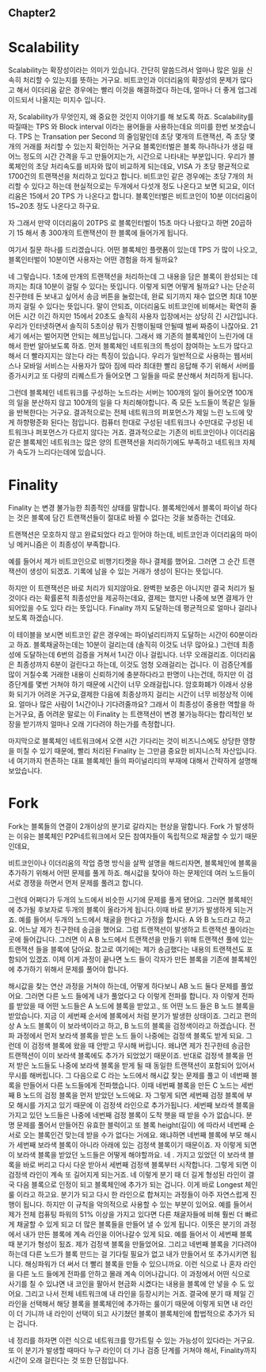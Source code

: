  ## Chapter2

# Scalability 

Scalability는 확장성이라는 의미가 있습니다.
간단히 말씀드려서 얼마나 많은 일을 신속히 처리할 수 있는지를 뜻하는 거구요.
비트코인과 이더리움의 확장성의 문제가 많다고 해서 이더리움 같은 경우에는 빨리 이것을 해결하겠다 하는데, 얼마나 더 좋게 업그레이드되서 나올지는 미지수 입니다.

자, Scalability가 무엇인지, 왜 중요한 것인지 이야기를 해 보도록 하죠.
Scalability를 따질때는 TPS 와 Block interval 이라는 용어들을 사용하는데요 의미를 한번 보겟습니다.
TPS 는 Transation per Second 의 줄임말인데 초당 몇개의 트랜잭션, 즉 초당 몇개의 거래를 처리할 수 있는지 확인하는 거구요 블록인터벌은 블록 하나하나가 생길 때 어느 정도의 시간 간격을 두고 만들어지는가, 시간으로 나타내는 부분입니다.
우리가 블록체인의 초당 처리속도를 비자와 많이 비교하게 되는데요, VISA 가 초당 평균적으로 1700건의 트랜잭션을 처리하고 있다고 합니다. 비트코인 같은 경우에는 초당 7개의 처리할 수 있다고 하는데 현실적으로는 두개에서 다섯개 정도 나온다고 보면 되고요,
이더리움은 15에서 20 TPS 가 나온다고 합니다.
블록인터벌은 비트코인이 10분 이더리움이 15~20초 정도 나온다고 하구요.

자 그래서 만약 이더리움이 20TPS 로 블록인터벌이 15초 마다 나왔다고 하면
20곱하기 15 해서 총 300개의 트랜잭션이 한 블록에 들어가게 됩니다.

여기서 질문 하나를 드리겠습니다.
어떤 블록체인 플랫폼이 있는데 TPS 가 많이 나오고, 블록인터벌이 10분이면 사용자는 어떤 경험을 하게 될까요?

네 그렇습니다.
1초에 만개의 트랜잭션을 처리하는데 그 내용을 담은 블록이 완성되는 데까지는 최대 10분이 걸릴 수 있다는 뜻입니다.
이렇게 되면 어떻게 될까요?
나는 단순히 친구한테 돈 보내고 싶어서 송금 버튼을 눌렀는데, 완료 되기까지 재수 없으면 최대 10분까지 걸릴 수 있다는 뜻입니다.
말이 안되죠,
이더리움도 비트코인에 비해서는 확연히 줄어든 시간 이긴 하지만
15에서 20초도 솔직히 사용자 입장에서는 상당히 긴 시간입니다.
우리가 인터넷하면서 솔직히 5초이상 뭐가 진행이될때 안될때 벌써 짜증이 나잖아요. 21세기 에서는 벌어지면 안되는 헤프닝입니다.
그래서 왜 기존의 블록체인이 느린가에 대해서 한번 알아보도록 하죠. 먼저 블록체인 네트워크의 특성이 참여하는 노드가 많다고 해서 더 빨라지지는 않는다 라는 특징이 있습니다.
우리가 일반적으로 사용하는 웹서비스나 모바일 서비스는 사용자가 많아 짐에 따라 최대한 빨리 응답해 주기 위해서 서버를 증가시키고 또 다량의 리퀘스트가 들어오면 그 일들을 따로 분산해서 처리하게 됩니다.

그런데 블록체인 네트워크를 구성하는 노드라는 서버는 100개의 일이 들어오면 100개의 일을 분산하지 않고 100개의 일을 다 처리해야합니다.
즉 모든 노드들이 똑같은 일들을 반복한다는 거구요. 결과적으로는 전체 네트워크의 퍼포먼스가 제일 느린 노드에 맞게 하향평준화 된다는 점입니다.
컴퓨터 한대로 구성된 네트워크나 수만대로 구성된 네트워크나 퍼포먼스가 다르지 않다는 거죠. 
결과적으로는 기존의 비트코인이나 이더리움 같은 블록체인 네트워크는 많은 양의 트랜잭션을 처리하기에도 부족하고 네트워크 자체가 속도가 느리다는데에 있습니다. 

# Finality 

Finality 는 변경 불가능한 최종적인 상태를 말합니다. 블록체인에서 블록이 파이널 하다는 것은 블록에 담긴 트랜잭션들이 절대로 바뀔 수 없다는 것을 보증하는 건데요. 

트랜잭션은 모호하지 않고 완료되었다 라고 믿어야 하는데, 비트코인과 이더리움의 마이닝 메커니즘은 이 최종성이 부족합니다. 

예를 들어서 제가 비트코인으로 비행기티켓을 하나 결제를 했어요. 그러면 그 순간 트랜잭션이 생성이 되겠죠. 기록에 남을 수 있는 거래가 생성이 된다는 뜻입니다. 

하지만 이 트랜잭션은 바로 처리가 되지않아요. 완벽한 보증은 아니지만 결국 처리가 될것이다 라는 확률론적 최종성만을 제공하는데요, 결제는 했지만 나중에 보면 결제가 안되어있을 수도 있다 라는 뜻입니다. Finality 까지 도달하는데 평균적으로 얼마나 걸리나 보도록 하겠습니다. 

이 테이블을 보시면 비트코인 같은 경우에는 파이널리티까지 도달하는 시간이 60분이라고 하죠. 블록채굴하는데는 10분이 걸리는데 (솔직히 이것도 너무 많아요.) 그런데 최종성에 도달하는데 6번의 검증을 거쳐서 1시간 이나 걸립니다. 너무 오래걸리죠. 이더리움은 최종성까지 6분이 걸린다고 하는데, 이것도 엄청 오래걸리는 겁니다. 이 검증단계를 많이 거칠수록 거래한 내용이 신뢰하기에 충분하다라고 판명이 나는건데, 하지만 이 검증단계를 몇번 거쳐야 하기 때문에 시간이 너무 오래걸립니다. 암호화폐가 이래서 상용화 되기가 어려운 거구요,결제한 다음에 최종상까지 걸리는 시간이 너무 비정상적 이에요. 얼마나 많은 사람이 1시간이나 기다려줄까요? 그래서 이 최종성이 중용한 역할을 하는거구요, 좀 어려운 말로는 이 Finality 는 트랜잭션이 변경 불가능하다는 합리적인 보장을 받기까지 얼마나 오래 기다려야 하는가를 측정합니다. 

마지막으로 블록체인 네트워크에서 오랜 시간 기다리는 것이 비즈니스에도 상당한 영향을 미칠 수 있기 때문에, 빨리 처리된 Finality 는 그만큼 중요한 비지니스적 자산입니다. 네 여기까지 현존하는 대표 블록체인 들의 파이널리티의 부재에 대해서 간략하게 설명해보았습니다. 
 
# Fork

Fork는 블록들의 연결이 2개이상의 분기로 갈라지는 현상을 말합니다. Fork 가 발생하는 이유는 블록체인 P2P네트워크에서 모든 참여자들이 독립적으로 채굴할 수 있기 때문인데요, 

비트코인이나 이더리움의 작업 증명 방식을 살짝 설명을 해드리자면, 블록체인에 블록을 추가하기 위해서 어떤 문제를 풀게 하죠. 해시값을 찾아야 하는 문제인데 여러 노드들이 서로 경쟁을 하면서 먼저 문제를 풀려고 합니다. 

그런데 어쩌다가 두개의 노드에서 비슷한 시기에 문제를 풀게 됐어요. 그러면 블록체인에 추가될 후보자로 두개의 블록이 올라가게 됩니다.이때 바로 분기가 발생하게 되는거죠. 예를 들어서 두개의 노드에서 채굴을 한다고 가정을 합시다. A 와 B 노드라고 하고요. 어느날 제가 친구한테 송금을 했어요. 그럼 트랜잭션이 발생하고 트랜잭션 풀이라는 곳에 들어갑니다. 그러면 이 A B 노드에서 트랜잭션을 만들기 위해 트랜잭션 풀에 있는 트랜잭션 들을 블록에 담아요. 참고로 여기에는 제가 송금했다는 내용의 트랜잭션도 포함되어 있겠죠. 이제 이게 과정이 끝나면 노드 들이 각자가 만든 블록을 기존에 블록체인에 추가하기 위해서 문제를 풀어야 합니다. 

해시값을 찾는 연산 과정을 거쳐야 하는데, 어떻게 하다보니 AB 노드 둘다 문제를 풀었어요. 그러면 다른 노드 들에게 내가 풀었다고 다 이렇게 전파를 합니다. 자 이렇게 전파를 받았을 때 어떤 노드들은 A 노드에 블록을 받았고., 또 어떤 노드 들은 B 노드 블록을 받았습니다. 지금 이 세번째 순서에 블록에서 처럼 분기가 발생한 상태이죠. 그리고 편의상 A 노드 블록이 이 보라색이라고 하고, B 노드의 블록을 검정색이라고 하겠습니다. 전파 과정에서 먼저 보라색 블록을 받은 노드 들이 나중에는 검정색 블록도 받게 되요. 그런데 이 검정색 블록에 왔을 때 안받고 무시해 버립니다. 왜냐면 제가 친구한테 송금한 트랜잭션이 이미 보라색 블록에도 추가가 되었었기 때문이죠. 반대로 검정색 블록을 먼저 받은 노드들도 나중에 보라색 블록을 받게 될 때 동일한 트랜잭션이 포함되어 있어서 무시를 해버립니다. 그 다음으로 C  라는 노드에서 해시값 찾는 문제를 풀고 이 네번째 블록을 만들어서 다른 노드들에게 전파했습니다. 이때 네번째 블록을 만든 C 노드는 세번째 B 노드의 검정 블록을 먼저 받았던 노드에요. 자 그렇게 되면 세번째 검정 블록에 부모 해시를 가지고 있기 때문에 이 검정색 라인으로 추가가됩니다. 세번째 보라색 블록을 가지고 있던 노드들은 나중에 네번째 검정 블록이 도착 햇을 때 받을 수가 없습니다. 분명 문제를 풀어서 만들어진 유효한 블럭이고 또 블록 height(길이) 에 따라서 네번째 순서로 오는 블록인건 맞는데 받을 수가 없다는 거에요. 왜냐하면 네번째 블록에 부모 해시가 세번째 보라색 블록이 아니라 아래에 있는 검정색 블록이기 때문이죠. 자 이렇게 되면 이 보라색 블록을 받았던 노드들은 어떻게 해야할까요. 네 . 가지고 있었던 이 보라색 블록을 바로 버리고 다시 다운 받아서 세번째 검정색 블록부터 시작합니다. 그렇게 되면 이 검정색 라인이 계속 또 길어지게 되는거죠. 네 이렇게 분기 때 더 길게 형성된 라인이 결국 다음 블록으로 인정이 되고 블록체인에 추가가 되는 겁니다.
이게 바로 Longest 체인 룰 이라고 하고요. 분기가 되고 다시 한 라인으로 합쳐지는 과정들이 아주 자연스럽게 진행이 됩니다. 하지만 이 규칙을 악의적으로 사용할 수 있는 부분이 있어요. 예를 들어서 제가 전체 컴퓨팅 파워의 51% 이상을 가지고 있다면 다른 채굴자들에 비해 훨씬 더 빠르게 채굴할 수 있게 되고 더 많은 블록들을 만들어 낼 수 있게 됩니다. 이뜻은 분기의 과정에서 내가 만든 블록에 계속 라인을 이어나갈수 있게 되요. 예를 들어서 이 세번째 블록 때 분기가 형성이 됬죠. 제가 검정색 블록을 만들었어요. 그리고 네번째 블록을 기다려야하는데 다른 노드가 블록 만드는 걸 기다릴 필요가 없고 내가 만들어서 또 추가시키면 됩니다. 해싱파워가 더 써서 더 빨리 블록을 만들 수 있으니까요. 이런 식으로 나 혼자 라인을 다른 노드 들에게 전파를 안하고 몰래 계속 이어나갑니다. 이 과정에서 어떤 식으로 사기를 칠 수 있냐면 내 코인을 팔아서 현금화 시켰다는 내용을 블록에 안 넣을 수 도 있어요. 그리고 나서 전체 네트워크에 내 라인을 등장시키는 거죠. 결국에 분기 때 제일 긴 라인을 선택해서 해당 블록을 블록체인에 추가하는 룰이기 때문에 이렇게 되면 내 라인이 더 기니까 내 라인이 선택이 되고 사기쳤던 블록이 블록체인에 합법적으로 추가가 되는 겁니다. 

네 정리를 하자면 이런 식으로 네트워크를 망가트릴 수 있는 가능성이 있다라는 거구요. 또 이 분기가 발생할 때마다 누구 라인이 더 기나 검증 단계를 거쳐야 해서, Finality까지 시간이 오래 걸린다는 것 또한 단점입니다.
